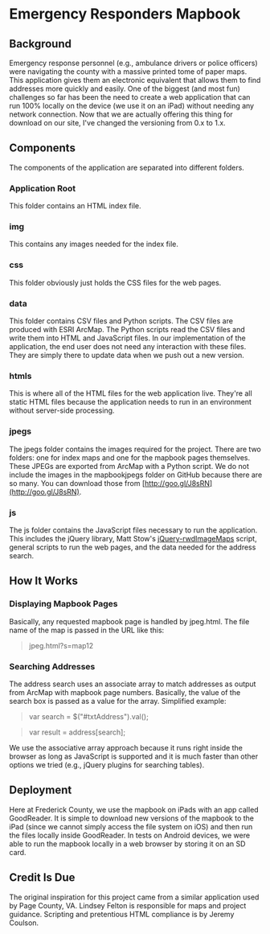 Emergency Responders Mapbook
============================

Background
----------

Emergency response personnel (e.g., ambulance drivers or police officers) were navigating the county with a massive printed tome of paper maps.  This application gives them an electronic equivalent that allows them to find addresses more quickly and easily.  One of the biggest (and most fun) challenges so far has been the need to create a web application that can run 100% locally on the device (we use it on an iPad) without needing any network connection.  Now that we are actually offering this thing for download on our site, I've changed the versioning from 0.x to 1.x.

Components
----------

The components of the application are separated into different folders.

### Application Root

This folder contains an HTML index file.

### img

This contains any images needed for the index file.

### css

This folder obviously just holds the CSS files for the web pages.

### data

This folder contains CSV files and Python scripts.  The CSV files are produced with ESRI ArcMap.  The Python scripts read the CSV files and write them into HTML and JavaScript files.  In our implementation of the application, the end user does not need any interaction with these files.  They are simply there to update data when we push out a new version.

### htmls

This is where all of the HTML files for the web application live.  They're all static HTML files because the application needs to run in an environment without server-side processing.

### jpegs

The jpegs folder contains the images required for the project.  There are two folders: one for index maps and one for the mapbook pages themselves.  These JPEGs are exported from ArcMap with a Python script.  We do not include the images in the mapbookjpegs folder on GitHub because there are so many.  You can download those from [http://goo.gl/J8sRN](http://goo.gl/J8sRN).

### js

The js folder contains the JavaScript files necessary to run the application.  This includes the jQuery library, Matt Stow's [jQuery-rwdImageMaps](https://github.com/stowball/jQuery-rwdImageMaps) script, general scripts to run the web pages, and the data needed for the address search.

How It Works
------------

### Displaying Mapbook Pages

Basically, any requested mapbook page is handled by jpeg.html.  The file name of the map is passed in the URL like this:

> jpeg.html?s=map12

### Searching Addresses

The address search uses an associate array to match addresses as output from ArcMap with mapbook page numbers.  Basically, the value of the search box is passed as a value for the array.  Simplified example:

> var search = $("#txtAddress").val();

> var result = address[search];

We use the associative array approach because it runs right inside the browser as long as JavaScript is supported and it is much faster than other options we tried (e.g., jQuery plugins for searching tables).

Deployment
----------

Here at Frederick County, we use the mapbook on iPads with an app called GoodReader.  It is simple to download new versions of the mapbook to the iPad (since we cannot simply access the file system on iOS) and then run the files locally inside GoodReader.  In tests on Android devices, we were able to run the mapbook locally in a web browser by storing it on an SD card.

Credit Is Due
-------------

The original inspiration for this project came from a similar application used by Page County, VA.  Lindsey Felton is responsible for maps and project guidance.  Scripting and pretentious HTML compliance is by Jeremy Coulson.


